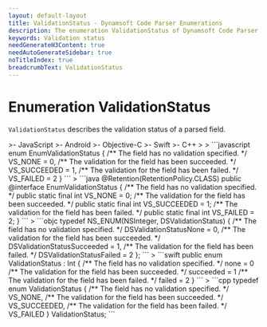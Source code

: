 ```yaml
---
layout: default-layout
title: ValidationStatus - Dynamsoft Code Parser Enumerations
description: The enumeration ValidationStatus of Dynamsoft Code Parser describes the validation status of a parsed field.
keywords: Validation status
needGenerateH3Content: true
needAutoGenerateSidebar: true
noTitleIndex: true
breadcrumbText: ValidationStatus
---
```


# Enumeration ValidationStatus

`ValidationStatus` describes the validation status of a parsed field.

<div class="sample-code-prefix template2"></div>
   >- JavaScript
   >- Android
   >- Objective-C
   >- Swift
   >- C++
   >
>
```javascript
enum EnumValidationStatus
{
   /** The field has no validation specified. */
   VS_NONE = 0,
   /** The validation for the field has been succeeded. */
   VS_SUCCEEDED = 1,
   /** The validation for the field has been failed. */
   VS_FAILED = 2
}
```
>
```java
@Retention(RetentionPolicy.CLASS)
public @interface EnumValidationStatus
{
   /** The field has no validation specified. */
   public static final int VS_NONE = 0;
   /** The validation for the field has been succeeded. */
   public static final int VS_SUCCEEDED = 1;
   /** The validation for the field has been failed. */
   public static final int VS_FAILED = 2;
}
```
>
```objc
typedef NS_ENUM(NSInteger, DSValidationStatus)
{
   /** The field has no validation specified. */
   DSValidationStatusNone = 0,
   /** The validation for the field has been succeeded. */
   DSValidationStatusSucceeded = 1,
   /** The validation for the field has been failed. */
   DSValidationStatusFailed = 2
};
```
>
```swift
public enum ValidationStatus : Int
{
   /** The field has no validation specified. */
   none = 0
   /** The validation for the field has been succeeded. */
   succeeded = 1
   /** The validation for the field has been failed. */
   failed = 2
}
```
>
```cpp
typedef enum ValidationStatus
{
   /** The field has no validation specified. */
   VS_NONE,
   /** The validation for the field has been succeeded. */
   VS_SUCCEEDED,
   /** The validation for the field has been failed. */
   VS_FAILED
} ValidationStatus;
```
